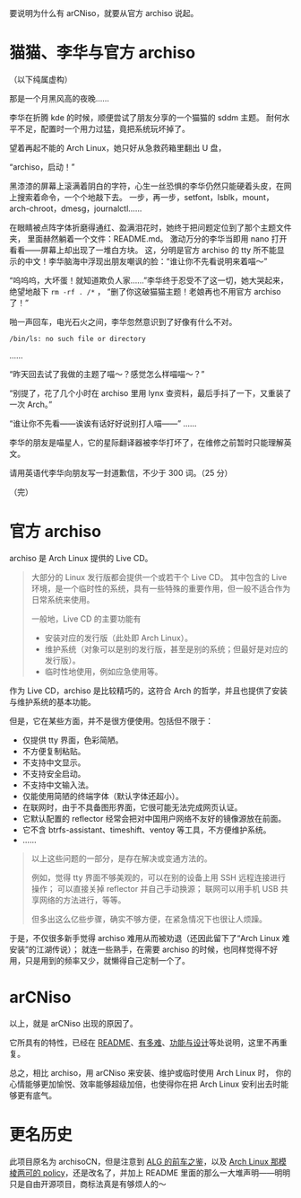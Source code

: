 要说明为什么有 arCNiso，就要从官方 archiso 说起。


# 猫猫、李华与官方 archiso

（以下纯属虚构）

那是一个月黑风高的夜晚……

李华在折腾 kde 的时候，顺便尝试了朋友分享的一个猫猫的 sddm 主题。
耐何水平不足，配置时一个用力过猛，竟把系统玩坏掉了。

望着再起不能的 Arch Linux，她只好从急救药箱里翻出 U 盘，

“archiso，启动！”

黑漆漆的屏幕上滚满着阴白的字符，心生一丝恐惧的李华仍然只能硬着头皮，在网上搜索着命令，一个个地敲下去。
一步，再一步，setfont，lsblk，mount，arch-chroot，dmesg，journalctl……

在眼睛被点阵字体折磨得通红、盈满泪花时，她终于把问题定位到了那个主题文件夹，
里面赫然躺着一个文件：README.md。
激动万分的李华当即用 nano 打开看看——屏幕上却出现了一堆白方块。
这，分明是官方 archiso 的 tty 所不能显示的中文！李华脑海中浮现出朋友嘲讽的脸：“谁让你不先看说明来着喵～”

“呜呜呜，大坏蛋！就知道欺负人家……”李华终于忍受不了这一切，她大哭起来，绝望地敲下 `rm -rf . /*` ，
“删了你这破猫猫主题！老娘再也不用官方 archiso 了！”

啪一声回车，电光石火之间，李华忽然意识到了好像有什么不对。

    /bin/ls: no such file or directory

……

“昨天回去试了我做的主题了喵～？感觉怎么样喵喵～？”

“别提了，花了几个小时在 archiso 里用 lynx 查资料，最后手抖了一下，又重装了一次 Arch。”

“谁让你不先看——诶诶有话好好说别打人喵——”
……

李华的朋友是喵星人，它的星际翻译器被李华打坏了，在维修之前暂时只能理解英文。

请用英语代李华向朋友写一封道歉信，不少于 300 词。（25 分）

（完）


# 官方 archiso

archiso 是 Arch Linux 提供的 Live CD。

> 大部分的 Linux 发行版都会提供一个或若干个 Live CD。
> 其中包含的 Live 环境，是一个临时性的系统，具有一些特殊的重要作用，但一般不适合作为日常系统来使用。
> 
> 一般地，Live CD 的主要功能有
> 
> -   安装对应的发行版（此处即 Arch Linux）。
> -   维护系统（对象可以是别的发行版，甚至是别的系统；但最好是对应的发行版）。
> -   临时性地使用，例如应急使用等。

作为 Live CD，archiso 是比较精巧的，这符合 Arch 的哲学，并且也提供了安装与维护系统的基本功能。

但是，它在某些方面，并不是很方便使用。包括但不限于：

-   仅提供 tty 界面，色彩简陋。
-   不方便复制粘贴。
-   不支持中文显示。
-   不支持安全启动。
-   不支持中文输入法。
-   仅能使用简陋的终端字体（默认字体还超小）。
-   在联网时，由于不具备图形界面，它很可能无法完成网页认证。
-   它默认配置的 reflector 经常会把对中国用户网络不友好的镜像源放在前面。
-   它不含 btrfs-assistant、timeshift、ventoy 等工具，不方便维护系统。
-   ……

> 以上这些问题的一部分，是存在解决或变通方法的。
> 
> 例如，觉得 tty 界面不够美观的，可以在别的设备上用 SSH 远程连接进行操作；
> 可以直接关掉 reflector 并自己手动换源；
> 联网可以用手机 USB 共享网络的方法进行，等等。
> 
> 但多出这么亿些步骤，确实不够方便，在紧急情况下也很让人烦躁。

于是，不仅很多新手觉得 archiso 难用从而被劝退（还因此留下了“Arch Linux 难安装”的江湖传说）；
就连一些熟手，在需要 archiso 的时候，也同样觉得不好用，只是用到的频率又少，就懒得自己定制一个了。


# arCNiso

以上，就是 arCNiso 出现的原因了。

它所具有的特性，已经在 [README](https://github.com/clsty/arCNiso)、[有多难](https://github.com/clsty/arCNiso/blob/main/docs/howhard.org)、[功能与设计](https://github.com/clsty/arCNiso/blob/main/docs/feature.org)等处说明，这里不再重复。

总之，相比 archiso，用 arCNiso 来安装、维护或临时使用 Arch Linux 时，
你的心情能够更加愉悦、效率能够超级加倍，也使得你在把 Arch Linux 安利出去时能够更有底气。


# 更名历史

此项目原名为 archisoCN，但是注意到 [ALG 的前车之鉴](https://distrowiki.miraheze.org/wiki/Arch_Linux_GUI)，以及 [Arch Linux 那模棱两可的 policy](https://wiki.archlinux.org/title/DeveloperWiki:TrademarkPolicy)，还是改名了，并加上 README 里面的那么一大堆声明——明明只是自由开源项目，商标法真是有够烦人的～

